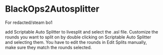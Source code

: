# BlackOps2Autosplitter
For redacted/steam bo1

add Scriptable Auto Splitter to livesplit and select the .asl file. Customize the rounds you want to split on by double clicking on Scriptable Auto Splitter and selecting them. You have to edit the rounds in Edit Splits manually, make sure they match the rounds selected.
